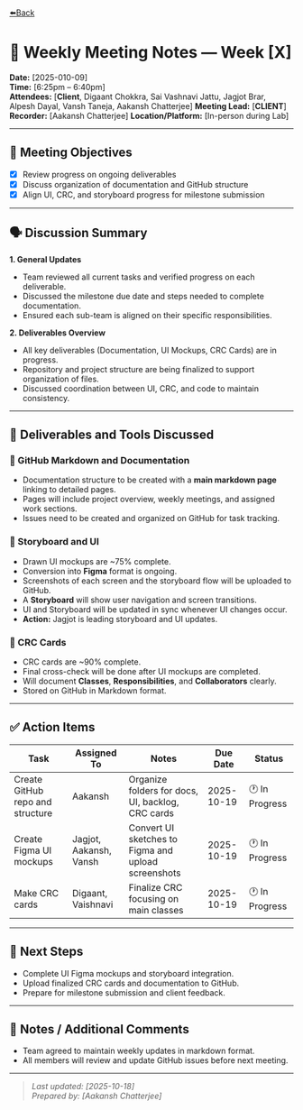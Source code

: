 [⬅️Back](../meetings.md)
# 📝 Weekly Meeting Notes — Week [X]

**Date:** [2025-010-09]  
**Time:** [6:25pm – 6:40pm]  
**Attendees:** [**Client**, Digaant Chokkra, Sai Vashnavi Jattu, Jagjot Brar, Alpesh Dayal, Vansh Taneja, Aakansh Chatterjee]
**Meeting Lead:** [**CLIENT**]  
**Recorder:** [Aakansh Chatterjee]
**Location/Platform:** [In-person during Lab]

---

## 🎯 Meeting Objectives
- [x] Review progress on ongoing deliverables  
- [x] Discuss organization of documentation and GitHub structure  
- [x] Align UI, CRC, and storyboard progress for milestone submission  
---

## 🗣️ Discussion Summary

**1. General Updates**
- Team reviewed all current tasks and verified progress on each deliverable.  
- Discussed the milestone due date and steps needed to complete documentation.  
- Ensured each sub-team is aligned on their specific responsibilities.  


**2. Deliverables Overview**
- All key deliverables (Documentation, UI Mockups, CRC Cards) are in progress.  
- Repository and project structure are being finalized to support organization of files.  
- Discussed coordination between UI, CRC, and code to maintain consistency.  

---

## 🧩 Deliverables and Tools Discussed

### 📘 GitHub Markdown and Documentation
- Documentation structure to be created with a **main markdown page** linking to detailed pages.  
- Pages will include project overview, weekly meetings, and assigned work sections.  
- Issues need to be created and organized on GitHub for task tracking.  

### 🎨 Storyboard and UI
- Drawn UI mockups are ~75% complete.  
- Conversion into **Figma** format is ongoing.  
- Screenshots of each screen and the storyboard flow will be uploaded to GitHub.  
- A **Storyboard** will show user navigation and screen transitions.  
- UI and Storyboard will be updated in sync whenever UI changes occur.  
- **Action:** Jagjot is leading storyboard and UI updates.  

### 🧱 CRC Cards
- CRC cards are ~90% complete.  
- Final cross-check will be done after UI mockups are completed.  
- Will document **Classes**, **Responsibilities**, and **Collaborators** clearly.  
- Stored on GitHub in Markdown format.  

---

## ✅ Action Items

| Task | Assigned To | Notes | Due Date | Status |
|------|--------------|-------|----------|--------|
| Create GitHub repo and structure | Aakansh | Organize folders for docs, UI, backlog, CRC cards | 2025-10-19 | 🕐 In Progress |
| Create Figma UI mockups | Jagjot, Aakansh, Vansh | Convert UI sketches to Figma and upload screenshots | 2025-10-19 | 🕐 In Progress |
| Make CRC cards | Digaant, Vaishnavi | Finalize CRC focusing on main classes | 2025-10-19 | 🕐 In Progress |
---

## 📅 Next Steps
- Complete UI Figma mockups and storyboard integration.  
- Upload finalized CRC cards and documentation to GitHub.  
- Prepare for milestone submission and client feedback.  

---

## 💬 Notes / Additional Comments
- Team agreed to maintain weekly updates in markdown format.  
- All members will review and update GitHub issues before next meeting.  

---

> _Last updated: [2025-10-18]_  
> _Prepared by: [Aakansh Chatterjee]_
